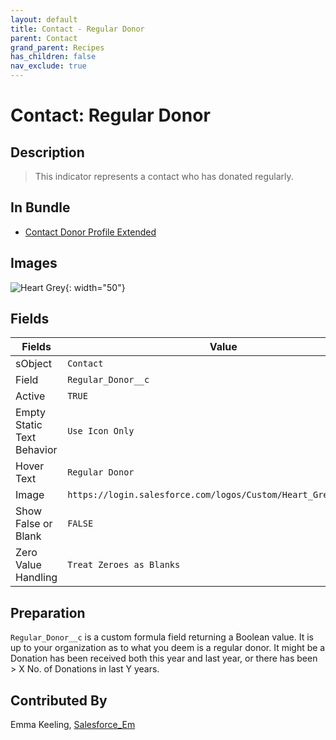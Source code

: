 ```yaml
---
layout: default
title: Contact - Regular Donor
parent: Contact
grand_parent: Recipes
has_children: false
nav_exclude: true
---
```



# Contact: Regular Donor

## Description
> This indicator represents a contact who has donated regularly.

## In Bundle
* [Contact Donor Profile Extended](../bundle-contact-donor-profile-extended)

## Images 

![Heart Grey](https://login.salesforce.com/logos/Custom/Heart_Grey/logo.png){: width="50"}

## Fields

Fields | Value
-- | --
sObject | `Contact`
Field | `Regular_Donor__c`
Active | `TRUE`
Empty Static Text Behavior | `Use Icon Only`
Hover Text | `Regular Donor`
Image | `https://login.salesforce.com/logos/Custom/Heart_Grey/logo.png`
Show False or Blank | `FALSE`
Zero Value Handling | `Treat Zeroes as Blanks`

## Preparation
`Regular_Donor__c` is a custom formula field returning a Boolean value. It is up to your organization as to what you deem is a regular donor. It might be a Donation has been received both this year and last year, or there has been > X No. of Donations in last Y years. 

## Contributed By
Emma Keeling, [Salesforce_Em](https://github.com/Salesforce-Em)